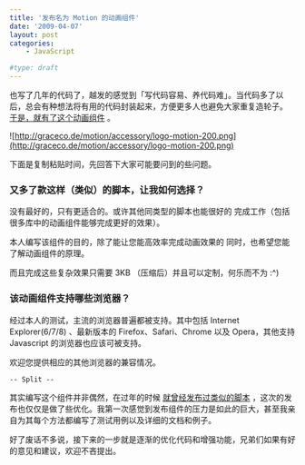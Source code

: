 ```yaml
---
title: '发布名为 Motion 的动画组件'
date: '2009-04-07'
layout: post
categories:
    - JavaScript

#type: draft
---
```


也写了几年的代码了，越发的感觉到「写代码容易、养代码难」。当代码多了以后，总会有种想法将有用的代码封装起来，方便更多人也避免大家重复造轮子。 [于是，就有了这个动画组件](http://graceco.de/motion/) 。

![http://graceco.de/motion/accessory/logo-motion-200.png](http://graceco.de/motion/accessory/logo-motion-200.png)

下面是复制粘贴时间，先回答下大家可能要问到的些问题。


### 又多了款这样（类似）的脚本，让我如何选择？

没有最好的，只有更适合的。或许其他同类型的脚本也能很好的 完成工作（包括很多库中的动画组件能够完成更好的效果）。

本人编写该组件的目的，除了能让您能高效率完成动画效果的 同时，也希望您能了解动画组件的原理。

而且完成这些复杂效果只需要 3KB （压缩后）并且可以定制，何乐而不为 :^)


### 该动画组件支持哪些浏览器？

经过本人的测试，主流的浏览器普遍都被支持。其中包括 Internet Explorer(6/7/8) 、最新版本的 Firefox、Safari、Chrome 以及 Opera，其他支持 Javascript 的浏览器也应该可被支持。

欢迎您提供相应的其他浏览器的兼容情况。

`-- Split --`

其实编写这个组件并非偶然，在过年的时候 [就曾经发布过类似的脚本]({{site.urls}}/posts/2808/) ，这次的发布也仅仅是做了些优化。我第一次感觉到发布组件的压力是如此的巨大，甚至我亲自为其每个方法都编写了测试用例以及详细的文档和例子。

好了废话不多说，接下来的一步就是逐渐的优化代码和增强功能，兄弟们如果有好的意见和建议，欢迎不吝提出。
